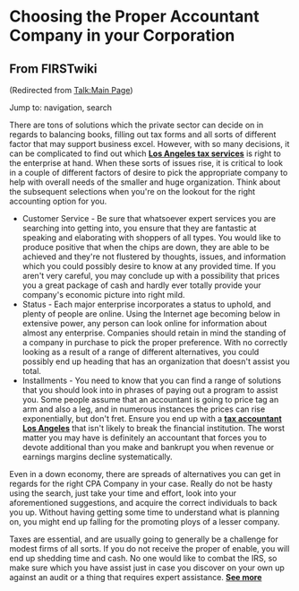 # Choosing the Proper Accountant Company in your Corporation

## From FIRSTwiki

(Redirected from [Talk:Main Page](/index.php?title=Talk:Main_Page&redirect=no "Talk:Main Page"))

Jump to: navigation, search

There are tons of solutions which the private sector can decide on in regards to balancing books, filling out tax forms and all sorts of different factor that may support business excel. However, with so many decisions, it can be complicated to find out which [**Los Angeles tax services**](http://losangelescpa.org "http://losangelescpa.org") is right to the enterprise at hand. When these sorts of issues rise, it is critical to look in a couple of different factors of desire to pick the appropriate company to help with overall needs of the smaller and huge organization. Think about the subsequent selections when you're on the lookout for the right accounting option for you.

- Customer Service - Be sure that whatsoever expert services you are searching into getting into, you ensure that they are fantastic at speaking and elaborating with shoppers of all types. You would like to produce positive that when the chips are down, they are able to be achieved and they're not flustered by thoughts, issues, and information which you could possibly desire to know at any provided time. If you aren't very careful, you may conclude up with a possibility that prices you a great package of cash and hardly ever totally provide your company's economic picture into right mild.
- Status - Each major enterprise incorporates a status to uphold, and plenty of people are online. Using the Internet age becoming below in extensive power, any person can look online for information about almost any enterprise. Companies should retain in mind the standing of a company in purchase to pick the proper preference. With no correctly looking as a result of a range of different alternatives, you could possibly end up heading that has an organization that doesn't assist you total.
- Installments - You need to know that you can find a range of solutions that you should look into in phrases of paying out a program to assist you. Some people assume that an accountant is going to price tag an arm and also a leg, and in numerous instances the prices can rise exponentially, but don't fret. Ensure you end up with a [**tax accountant Los Angeles**](http://losangelescpa.org "http://losangelescpa.org") that isn't likely to break the financial institution. The worst matter you may have is definitely an accountant that forces you to devote additional than you make and bankrupt you when revenue or earnings margins decline systematically.

Even in a down economy, there are spreads of alternatives you can get in regards for the right CPA Company in your case. Really do not be hasty using the search, just take your time and effort, look into your aforementioned suggestions, and acquire the correct individuals to back you up. Without having getting some time to understand what is planning on, you might end up falling for the promoting ploys of a lesser company.

Taxes are essential, and are usually going to generally be a challenge for modest firms of all sorts. If you do not receive the proper of enable, you will end up shedding time and cash. No one would like to combat the IRS, so make sure which you have assist just in case you discover on your own up against an audit or a thing that requires expert assistance. [**See more**](http://losangelescpa.org "http://losangelescpa.org")
